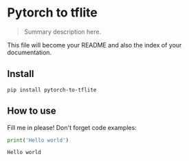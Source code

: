 # Pytorch to tflite
> Summary description here.


This file will become your README and also the index of your documentation.

## Install

`pip install pytorch-to-tflite`

## How to use

Fill me in please! Don't forget code examples:

```python
print('Hello world')
```

    Hello world

